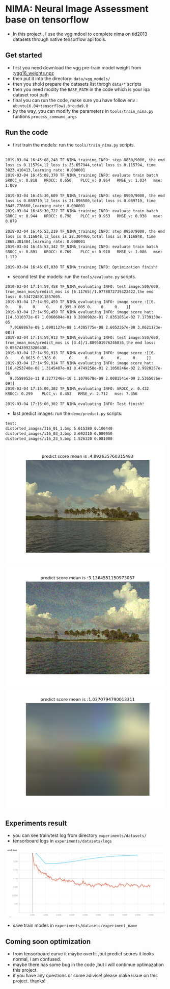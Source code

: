 
# NIMA: Neural Image Assessment base on tensorflow

- In this project , I use the vgg mdoel to complete nima on tid2013 datasets through native tensorflow api tools.

## Get started

- first you need download the vgg pre-train model weight from :[vgg16_weights.npz](http://www.cs.toronto.edu/~frossard/post/vgg16/)
- then put it into the directory: `data/vgg_models/`
- then you shold prepare the datasets list throgh `data/*` scripts
- then you need modity the `BASE_PATH` in the code which is your iqa dataset root path
- final you can run the code, make sure you have follow env : `ubuntu16.04+tensorflow1.8+cuda9.0`
- by the way, you can modify the parameters in `tools/train_nima.py` funtions `process_command_args`

## Run the code

- first train the models: run the `tools/train_nima.py` scripts.
```

2019-03-04 16:45:08,248 TF_NIMA_training INFO: step 8850/9000, the emd loss is 0.115794,l2_loss is 25.657944,total loss is 0.115794, time 3823.410413,learning rate: 0.000001
2019-03-04 16:45:08,370 TF_NIMA_training INFO: evaluate train batch SROCC_v: 0.818	 KROCC: 0.650	 PLCC_v: 0.864	 RMSE_v: 1.034	 mse: 1.069

2019-03-04 16:45:30,609 TF_NIMA_training INFO: step 8900/9000, the emd loss is 0.089719,l2_loss is 21.096500,total loss is 0.089719, time 3845.770660,learning rate: 0.000001
2019-03-04 16:45:30,727 TF_NIMA_training INFO: evaluate train batch SROCC_v: 0.944	 KROCC: 0.798	 PLCC_v: 0.953	 RMSE_v: 0.938	 mse: 0.879

2019-03-04 16:45:53,219 TF_NIMA_training INFO: step 8950/9000, the emd loss is 0.116848,l2_loss is 28.304466,total loss is 0.116848, time 3868.381484,learning rate: 0.000001
2019-03-04 16:45:53,342 TF_NIMA_training INFO: evaluate train batch SROCC_v: 0.891	 KROCC: 0.769	 PLCC_v: 0.910	 RMSE_v: 1.086	 mse: 1.179

2019-03-04 16:46:07,030 TF_NIMA_training INFO: Optimization finish!

```
- second test the models: run the `tools/evaluate.py` scripts.

```
2019-03-04 17:14:59,458 TF_NIMA_evaluating INFO: test image:500/600, true_mean_mos/predict_mos is [6.11765]/1.9778872739322422,the emd loss: 0.5347248911857605.
2019-03-04 17:14:59,459 TF_NIMA_evaluating INFO: image score_:[[0.    0.    0.    0.    0.    0.995 0.005 0.    0.    0.   ]]
2019-03-04 17:14:59,459 TF_NIMA_evaluating INFO: image score_hat:[[4.5310372e-07 1.0060684e-01 8.2096982e-01 7.8351051e-02 7.1739130e-05
  7.9168867e-09 1.0901127e-08 1.4305775e-08 2.6052367e-08 3.0621173e-08]]
2019-03-04 17:14:59,913 TF_NIMA_evaluating INFO: test image:550/600, true_mean_mos/predict_mos is [3.4]/1.889601976246836,the emd loss: 0.0557439923286438.
2019-03-04 17:14:59,913 TF_NIMA_evaluating INFO: image score_:[[0.     0.     0.8615 0.1385 0.     0.     0.     0.     0.     0.    ]]
2019-03-04 17:14:59,914 TF_NIMA_evaluating INFO: image score_hat:[[6.4253740e-08 1.3145407e-01 8.4749258e-01 2.1050246e-02 2.9920257e-06
  9.3558952e-11 8.3277246e-10 1.1079678e-09 2.0081541e-09 2.5365026e-09]]
2019-03-04 17:15:00,302 TF_NIMA_evaluating INFO: SROCC_v: 0.422	 KROCC: 0.299	 PLCC_v: 0.453	 RMSE_v: 2.712	 mse: 7.356

2019-03-04 17:15:00,302 TF_NIMA_evaluating INFO: Test finish!

```
- last predict images: run the `demo/predict.py` scripts.

```
test:
distorted_images/I16_01_1.bmp 5.615380 0.106440
distorted_images/i16_03_3.bmp 3.692310 0.089950
distorted_images/i16_23_5.bmp 1.526320 0.081000

```
![I16_01_1](https://github.com/ranjiewwen/TF_NIMA/blob/master/demo/img/I16_01_1.bmp.png)
![i16_03_3](https://github.com/ranjiewwen/TF_NIMA/blob/master/demo/img/i16_03_3.bmp.png)
![i16_23_5](https://github.com/ranjiewwen/TF_NIMA/blob/master/demo/img/i16_23_5.bmp.png)


## Experiments result

- you can see train/test log from directory `experiments/datasets/`
- tensorboard logs in `experiments/datasets/logs`

![nima_tensorboard](https://github.com/ranjiewwen/TF_NIMA/blob/master/demo/img/nima_tensorboard.png)

- save train modes in `experiments/datasets/experiment_name`

## Coming soon optimization

- from tensorboard curve it maybe overfit ,but predict scores it looks normal, i am confused.
- maybe there has some bug in the code ,but i will contimue optimazation this project.
- if you have any questions or some adivise!  please make issue on this project. thanks!

